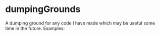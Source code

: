 # dumpingGrounds
A dumping ground for any code I have made which may be useful some time in the future.
Examples:
